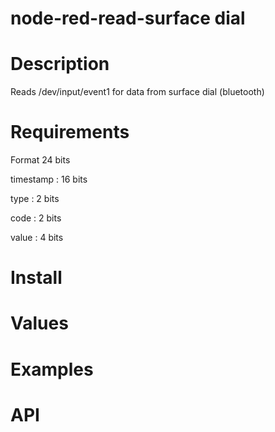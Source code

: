 # node-red-read-surface dial

Description
===========
Reads /dev/input/event1 for data from surface dial (bluetooth)

Requirements
============
Format 24 bits

timestamp : 16 bits

type      :  2 bits

code      :  2 bits

value     :  4 bits

Install
=======

Values
========

Examples
========

API
===
